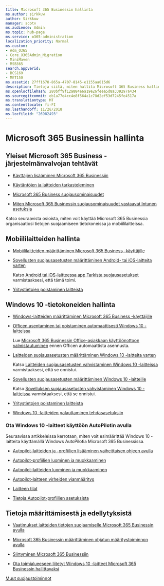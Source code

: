 ```yaml
---
title: Microsoft 365 Businessin hallinta
ms.author: sirkkuw
author: Sirkkuw
manager: scotv
ms.audience: Admin
ms.topic: hub-page
ms.service: o365-administration
localization_priority: Normal
ms.custom:
- Adm_O365
- Core_O365Admin_Migration
- MiniMaven
- MSB365
search.appverid:
- BCS160
- MET150
ms.assetid: 27ff1678-865a-4707-8145-e1155aa815d6
description: Tietoja siitä, miten hallita Microsoft 365 Business hallintatehtävien, mobiililaitteisiin, Windows 10PCs ja näihin tehtäviin liittyvät.
ms.openlocfilehash: 280bff9f12a884e6a19e26feea5d8a339297a434
ms.sourcegitcommit: eb1a77e4cc4e8f564a1c78d2ef53d7245fe4517a
ms.translationtype: MT
ms.contentlocale: fi-FI
ms.lasthandoff: 11/28/2018
ms.locfileid: "26982493"
---
```

# <a name="manage-microsoft-365-business"></a>Microsoft 365 Businessin hallinta

## <a name="general-microsoft-365-business-admin-tasks"></a>Yleiset Microsoft 365 Business -järjestelmänvalvojan tehtävät

- [Käyttäjien lisääminen Microsoft 365 Businessiin](add-users-m365b.md)
    
- [Käytäntöjen ja laitteiden tarkasteleminen](view-policies-and-devices.md)
    
- [Microsoft 365 Business suojausominaisuudet](security-features.md)
    
- [Miten Microsoft 365 Businessin suojausominaisuudet vastaavat Intunen asetuksia](map-protection-features-to-intune-settings.md)
    
Katso seuraavista osioista, miten voit käyttää Microsoft 365 Businessia organisaatiosi tietojen suojaamiseen tietokoneissa ja mobiililaitteissa.
  
## <a name="manage-mobile-devices"></a>Mobiililaitteiden hallinta

- [Mobiililaitteiden määrittäminen Microsoft 365 Business -käyttäjille](set-up-mobile-devices.md)
    
- [Sovellusten suojausasetusten määrittäminen Android- tai iOS-laitteita varten](app-protection-settings-for-android-and-ios.md)
    
    Katso [Android tai iOS-laitteessa app Tarkista suojausasetukset](validate-settings-on-android-or-ios.md) varmistaaksesi, että tämä toimi. 
    
- [Yritystietojen poistaminen laitteista](remove-company-data.md)
    
## <a name="manage-windows-10-pcs"></a>Windows 10 -tietokoneiden hallinta

- [Windows-laitteiden määrittäminen Microsoft 365 Business -käyttäjille](set-up-windows-devices.md)
    
- [Officen asentaminen tai poistaminen automaattisesti Windows 10 -laitteissa](auto-install-or-uninstall-office.md)
    
    Lue [Microsoft 365 Businessin Office-asiakkaan käyttöönottoon valmistautuminen](prepare-for-office-client-deployment.md) ennen Officen automaattista asennusta. 
    
- [Laitteiden suojausasetusten määrittäminen Windows 10 -laitteita varten](protection-settings-for-windows-10-pcs.md)
    
    Katso [Laitteiden suojausasetusten vahvistaminen Windows 10 -laitteissa](validate-settings-on-windows-10-pcs.md) varmistaaksesi, että se onnistui. 
    
- [Sovellusten suojausasetusten määrittäminen Windows 10 -laitteille](protection-settings-for-windows-10-devices.md)
    
    Katso [Sovelluksen suojausasetusten vahvistaminen Windows 10 -laitteissa](validate-protection-settings-on-windows-10-pcs.md) varmistaaksesi, että se onnistui. 
    
- [Yritystietojen poistaminen laitteista](remove-company-data.md)
    
- [Windows 10 -laitteiden palauttaminen tehdasasetuksiin](reset-devices-to-factory-settings.md)
    
### <a name="use-autopilot-to-deploy-windows-10-devices"></a>Ota Windows 10 -laitteet käyttöön AutoPilotin avulla

Seuraavissa artikkeleissa kerrotaan, miten voit esimäärittää Windows 10 -laitteita käyttämällä Windows AutoPilotia Microsoft 365 Businessissa.
  
- [Autopilot-laitteiden ja -profiilien lisääminen vaiheittaisen ohjeen avulla](add-autopilot-devices-and-profile.md)
    
- [Autopilot-profiilien luominen ja muokkaaminen](create-and-edit-autopilot-profiles.md)
    
- [Autopilot-laitteiden luominen ja muokkaaminen](create-and-edit-autopilot-devices.md)
    
- [Autopilot-laitteen virheiden vianmääritys](troubleshoot-autopilot-errors.md)
    
- [Laitteen tilat](device-states.md)
    
- [Tietoja Autopilot-profiilien asetuksista](autopilot-profile-settings.md)
    
## <a name="set-up-and-pre-requisite-information"></a>Tietoja määrittämisestä ja edellytyksistä

- [Vaatimukset laitteiden tietojen suojaamiselle Microsoft 365 Businessin avulla](pre-requisites-for-data-protection.md)
    
- [Microsoft 365 Businessin määrittäminen ohjatun määritystoiminnon avulla](set-up.md)
    
- [Siirtyminen Microsoft 365 Businessiin](migrate-to-microsoft-365-business.md)
    
- [Ota toimialueeseen liitetyt Windows 10 -laitteet Microsoft 365 Businessin hallittavaksi](manage-windows-devices.md)
    
[Muut suojaustoiminnot](security-features.md#additional-security-features)
    

  

